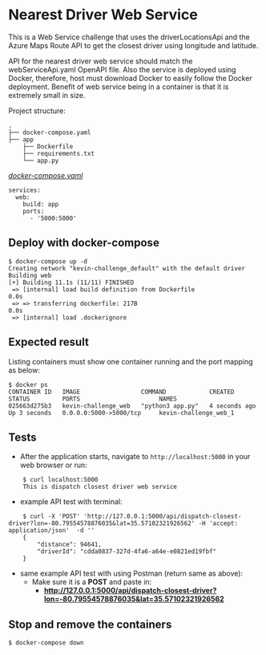 # Nearest Driver Web Service
This is a Web Service challenge that uses the driverLocationsApi and the Azure Maps Route API to get the closest driver using longitude and latitude.

API for the nearest driver web service should match the webServiceApi.yaml OpenAPI file.
Also the service is deployed using Docker, therefore, host must download Docker to easily follow the Docker deployment. Benefit of web service being in a container is that it is extremely small in size.

Project structure:
```
.
├── docker-compose.yaml
├── app
    ├── Dockerfile
    ├── requirements.txt
    └── app.py

```

[_docker-compose.yaml_](docker-compose.yaml)
```
services: 
  web: 
    build: app 
    ports: 
      - '5000:5000'
```


## Deploy with docker-compose

```
$ docker-compose up -d
Creating network "kevin-challenge_default" with the default driver
Building web
[+] Building 11.1s (11/11) FINISHED                                                                                                                                                                                 
 => [internal] load build definition from Dockerfile                                                                                                                                                           0.0s
 => => transferring dockerfile: 217B                                                                                                                                                                           0.0s
 => [internal] load .dockerignore                      
```
## Expected result

Listing containers must show one container running and the port mapping as below:
```
$ docker ps
CONTAINER ID   IMAGE                 COMMAND            CREATED         STATUS         PORTS                      NAMES
025663d275b3   kevin-challenge_web   "python3 app.py"   4 seconds ago   Up 3 seconds   0.0.0.0:5000->5000/tcp     kevin-challenge_web_1
```

## Tests

- After the application starts, navigate to `http://localhost:5000` in your web browser or run:
```
    $ curl localhost:5000 
    This is dispatch closest driver web service
```

- example API test with terminal: 
```
    $ curl -X 'POST' 'http://127.0.0.1:5000/api/dispatch-closest-driver?lon=-80.79554578876035&lat=35.57102321926562' -H 'accept: application/json'  -d ''
    {
        "distance": 94641, 
        "driverId": "cdda0837-327d-4fa6-a64e-e0821ed19fbf"
    }
```
- same example API test with using Postman (return same as above):
    - Make sure it is a **POST** and paste in:
        - **http://127.0.0.1:5000/api/dispatch-closest-driver?lon=-80.79554578876035&lat=35.57102321926562**
    
## Stop and remove the containers
```
$ docker-compose down
```